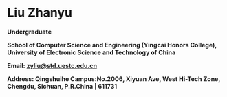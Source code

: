 # Liu Zhanyu

**Undergraduate**

**School of Computer Science and Engineering (Yingcai Honors College), University of Electronic Science and Technology of China**

**Email: zyliu@std.uestc.edu.cn**

**Address: Qingshuihe Campus:No.2006, Xiyuan Ave, West Hi-Tech Zone, Chengdu, Sichuan, P.R.China &#124; 611731**
